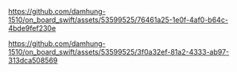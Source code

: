 

https://github.com/damhung-1510/on_board_swift/assets/53599525/76461a25-1e0f-4af0-b64c-4bde9fef230e



https://github.com/damhung-1510/on_board_swift/assets/53599525/3f0a32ef-81a2-4333-ab97-313dca508569

